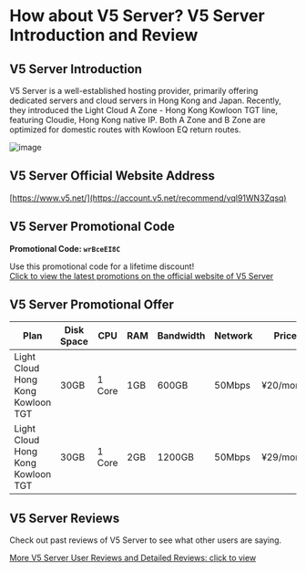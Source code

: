 # How about V5 Server? V5 Server Introduction and Review

## V5 Server Introduction
V5 Server is a well-established hosting provider, primarily offering dedicated servers and cloud servers in Hong Kong and Japan. Recently, they introduced the Light Cloud A Zone - Hong Kong Kowloon TGT line, featuring Cloudie, Hong Kong native IP. Both A Zone and B Zone are optimized for domestic routes with Kowloon EQ return routes.

![image](https://github.com/eluxatqcader/V5/assets/169888865/019bf495-581a-4257-9a21-4b8c401fcd61)

## V5 Server Official Website Address
[https://www.v5.net/](https://account.v5.net/recommend/vql91WN3Zqsq)

## V5 Server Promotional Code
**Promotional Code: `wrBceEI8C`**

Use this promotional code for a lifetime discount!  
[Click to view the latest promotions on the official website of V5 Server](https://account.v5.net/recommend/vql91WN3Zqsq)

## V5 Server Promotional Offer

| Plan | Disk Space | CPU | RAM | Bandwidth | Network | Price | Purchase Link |
|------|------------|-----|-----|-----------|---------|-------|---------------|
| Light Cloud Hong Kong Kowloon TGT | 30GB | 1 Core | 1GB | 600GB | 50Mbps | ¥20/month | [Buy Now](https://account.v5.net/recommend/vql91WN3Zqsq) |
| Light Cloud Hong Kong Kowloon TGT | 30GB | 1 Core | 2GB | 1200GB | 50Mbps | ¥29/month | [Buy Now](https://account.v5.net/recommend/vql91WN3Zqsq) |

## V5 Server Reviews
Check out past reviews of V5 Server to see what other users are saying.

[More V5 Server User Reviews and Detailed Reviews: click to view](https://account.v5.net/recommend/vql91WN3Zqsq)
